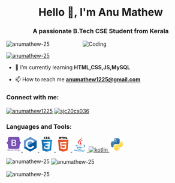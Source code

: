 <h1 align="center">Hello 👋, I'm Anu Mathew</h1>
<h3 align="center">A passionate B.Tech CSE Student from Kerala</h3>
<img align="right" alt="Coding" width="300" src="https://res.cloudinary.com/practicaldev/image/fetch/s--O0u1bNHs--/c_limit%2Cf_auto%2Cfl_progressive%2Cq_66%2Cw_880/https://miro.medium.com/max/1400/0%2APXf5ge7QCN9Ga_CL.gif">

<p align="left"> <img src="https://komarev.com/ghpvc/?username=anumathew-25&label=Profile%20views&color=0e75b6&style=flat" alt="anumathew-25" /> </p>

<p align="left"> <a href="https://github.com/ryo-ma/github-profile-trophy"><img src="https://github-profile-trophy.vercel.app/?username=anumathew-25" alt="anumathew-25" /></a> </p>

- 🌱 I’m currently learning **HTML,CSS,JS,MySQL**

- 📫 How to reach me **anumathew1225@gmail.com**

<h3 align="left">Connect with me:</h3>
<p align="left">
<a href="https://linkedin.com/in/anumathew1225" target="blank"><img align="center" src="https://raw.githubusercontent.com/rahuldkjain/github-profile-readme-generator/master/src/images/icons/Social/linked-in-alt.svg" alt="anumathew1225" height="30" width="40" /></a>
<a href="https://www.codechef.com/users/sjc20cs036" target="blank"><img align="center" src="https://cdn.jsdelivr.net/npm/simple-icons@3.1.0/icons/codechef.svg" alt="sjc20cs036" height="30" width="40" /></a>
</p>

<h3 align="left">Languages and Tools:</h3>
<p align="left"> <a href="https://getbootstrap.com" target="_blank" rel="noreferrer"> <img src="https://raw.githubusercontent.com/devicons/devicon/master/icons/bootstrap/bootstrap-plain-wordmark.svg" alt="bootstrap" width="40" height="40"/> </a> <a href="https://www.cprogramming.com/" target="_blank" rel="noreferrer"> <img src="https://raw.githubusercontent.com/devicons/devicon/master/icons/c/c-original.svg" alt="c" width="40" height="40"/> </a> <a href="https://www.w3schools.com/css/" target="_blank" rel="noreferrer"> <img src="https://raw.githubusercontent.com/devicons/devicon/master/icons/css3/css3-original-wordmark.svg" alt="css3" width="40" height="40"/> </a> <a href="https://www.w3.org/html/" target="_blank" rel="noreferrer"> <img src="https://raw.githubusercontent.com/devicons/devicon/master/icons/html5/html5-original-wordmark.svg" alt="html5" width="40" height="40"/> </a> <a href="https://www.java.com" target="_blank" rel="noreferrer"> <img src="https://raw.githubusercontent.com/devicons/devicon/master/icons/java/java-original.svg" alt="java" width="40" height="40"/> </a> <a href="https://kotlinlang.org" target="_blank" rel="noreferrer"> <img src="https://www.vectorlogo.zone/logos/kotlinlang/kotlinlang-icon.svg" alt="kotlin" width="40" height="40"/> </a> <a href="https://www.python.org" target="_blank" rel="noreferrer"> <img src="https://raw.githubusercontent.com/devicons/devicon/master/icons/python/python-original.svg" alt="python" width="40" height="40"/> </a> </p>

<p><img align="left" src="https://github-readme-stats.vercel.app/api/top-langs?username=anumathew-25&show_icons=true&locale=en&layout=compact" alt="anumathew-25" /></p>

<p>&nbsp;<img align="center" src="https://github-readme-stats.vercel.app/api?username=anumathew-25&show_icons=true&locale=en" alt="anumathew-25" /></p>

<p><img align="center" src="https://github-readme-streak-stats.herokuapp.com/?user=anumathew-25&" alt="anumathew-25" /></p>
